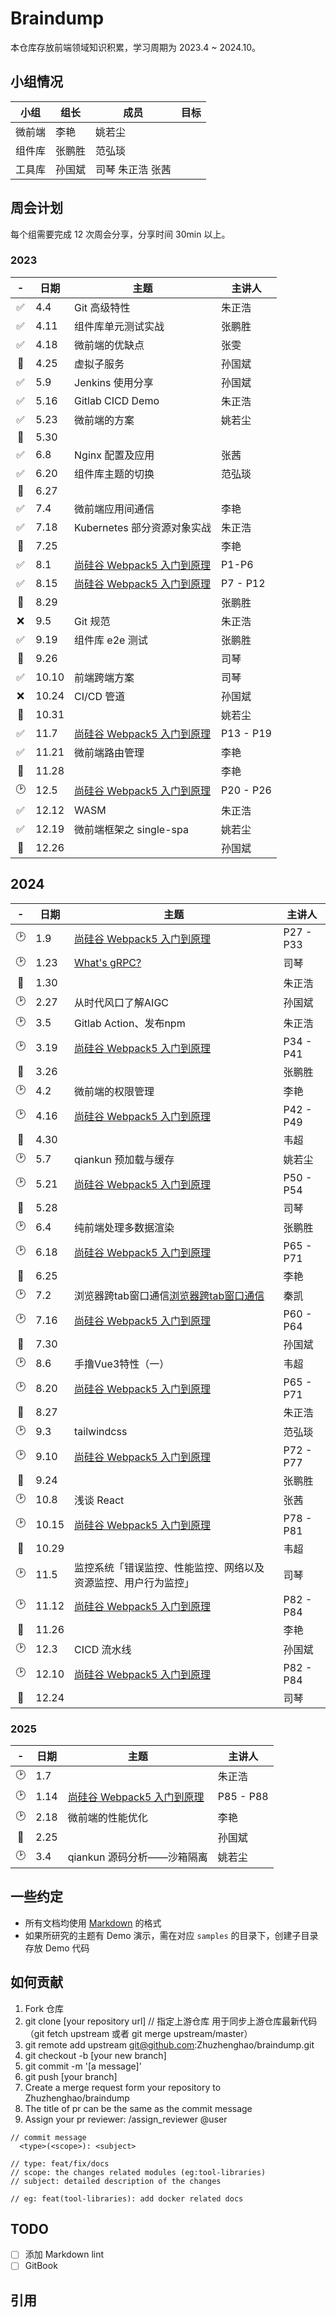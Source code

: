 # Braindump

本仓库存放前端领域知识积累，学习周期为 2023.4 ~ 2024.10。

## 小组情况

| 小组   | 组长   | 成员             | 目标 |
| ------ | ------ | ---------------- | ---- |
| 微前端 | 李艳   | 姚若尘           |      |
| 组件库 | 张鹏胜 | 范弘琰           |      |
| 工具库 | 孙国斌 | 司琴 朱正浩 张茜 |      |

## 周会计划

每个组需要完成 12 次周会分享，分享时间 30min 以上。
### 2023
|  -  | 日期  | 主题                                                           | 主讲人    |
| :-: | ----- | -------------------------------------------------------------- | --------- |
| ✅  | 4.4   | Git 高级特性                                                   | 朱正浩    |
| ✅  | 4.11  | 组件库单元测试实战                                             | 张鹏胜    |
| ✅  | 4.18  | 微前端的优缺点                                                 | 张雯      |
| 🙈  | 4.25  | 虚拟子服务                                                     | 孙国斌    |
| ✅  | 5.9   | Jenkins 使用分享                                               | 孙国斌    |
| ✅  | 5.16  | Gitlab CICD Demo                                               | 朱正浩    |
| ✅  | 5.23  | 微前端的方案                                                   | 姚若尘    |
| 🙈  | 5.30  |                                                                |           |
| ✅  | 6.8   | Nginx 配置及应用                                               | 张茜      |
| ✅  | 6.20  | 组件库主题的切换                                               | 范弘琰    |
| 🙈  | 6.27  |                                                                |           |
| ✅  | 7.4   | 微前端应用间通信                                               | 李艳      |
| ✅  | 7.18  | Kubernetes 部分资源对象实战                                    | 朱正浩    |
| 🙈  | 7.25  |                                                                | 李艳      |
| ✅  | 8.1   | [尚硅谷 Webpack5 入门到原理][1]                                | P1-P6     |
| ✅  | 8.15  | [尚硅谷 Webpack5 入门到原理][2]                                | P7 - P12  |
| 🙈  | 8.29  |                                                                | 张鹏胜    |
| ❌  | 9.5   | Git 规范                                                       | 朱正浩    |
| ✅  | 9.19  | 组件库 e2e 测试                                                | 张鹏胜    |
| 🙈  | 9.26  |                                                                | 司琴      |
| ✅  | 10.10 | 前端跨端方案                                                   | 司琴      |
| ❌  | 10.24 | CI/CD 管道                                                     | 孙国斌    |
| 🙈  | 10.31 |                                                                | 姚若尘    |
| ✅  | 11.7  | [尚硅谷 Webpack5 入门到原理][3]                                | P13 - P19 |
| ✅  | 11.21 | 微前端路由管理                                                 | 李艳      |
| 🙈  | 11.28 |                                                                | 李艳      |
| 🕑  | 12.5  | [尚硅谷 Webpack5 入门到原理][4]                                | P20 - P26 |
| ✅  | 12.12 | WASM                                                           | 朱正浩    |
| ✅  | 12.19 | 微前端框架之 single-spa                                        | 姚若尘    |
| 🙈  | 12.26 |                                                                | 孙国斌    |

## 2024
|  -  | 日期   | 主题                                                           | 主讲人 |
| :-: | ----- | -------------------------------------------------------------- | --------- |
| 🕑  | 1.9   | [尚硅谷 Webpack5 入门到原理][5]                                  | P27 - P33 |
| 🕑  | 1.23  | [What's gRPC?](./tool-libraries/gRPC/README.md)                | 司琴 |
| 🙈  | 1.30  |                                                                | 朱正浩 |
| 🕑  | 2.27  | 从时代风口了解AIGC                                               | 孙国斌 |
| 🕑  | 3.5   | Gitlab Action、发布npm                                          | 朱正浩 |
| 🕑  | 3.19  | [尚硅谷 Webpack5 入门到原理][6]                                   | P34 - P41 |
| 🙈  | 3.26  |                                                                | 张鹏胜 |
| 🕑  | 4.2   | 微前端的权限管理                                                  | 李艳 |
| 🕑  | 4.16  | [尚硅谷 Webpack5 入门到原理][7]                                   | P42 - P49 |
| 🙈  | 4.30  |                                                                | 韦超 |
| 🕑  | 5.7   | qiankun 预加载与缓存                                             | 姚若尘 |
| 🕑  | 5.21  | [尚硅谷 Webpack5 入门到原理][8]                                   | P50 - P54 |
| 🙈  | 5.28  |                                                                | 司琴 |
| 🕑  | 6.4   | 纯前端处理多数据渲染                                              | 张鹏胜 |
| 🕑  | 6.18  | [尚硅谷 Webpack5 入门到原理][9]                                   | P65 - P71 |
| 🙈  | 6.25  |                                                                | 李艳 |
| 🕑  | 7.2   | 浏览器跨tab窗口通信[浏览器跨tab窗口通信]                            | 秦凯 |
| 🕑  | 7.16  | [尚硅谷 Webpack5 入门到原理][10]                                 | P60 - P64 |
| 🙈  | 7.30  |                                                                | 孙国斌 |
| 🕑  | 8.6   | 手撸Vue3特性（一）                                               | 韦超 |
| 🕑  | 8.20  | [尚硅谷 Webpack5 入门到原理][11]                                  | P65 - P71 |
| 🙈  | 8.27  |                                                                | 朱正浩 |
| 🕑  | 9.3   | tailwindcss                                                    | 范弘琰 |
| 🕑  | 9.10  | [尚硅谷 Webpack5 入门到原理][12]                                  | P72 - P77 |
| 🙈  | 9.24  |                                                                | 张鹏胜 |
| 🕑  | 10.8  | 浅谈 React                                                      | 张茜 |
| 🕑  | 10.15 | [尚硅谷 Webpack5 入门到原理][13]                                  | P78 - P81 |
| 🙈  | 10.29 |                                                                | 韦超 |
| 🕑  | 11.5  | 监控系统「错误监控、性能监控、网络以及资源监控、用户行为监控」            | 司琴 |
| 🕑  | 11.12 | [尚硅谷 Webpack5 入门到原理][14]                                  | P82 - P84 |
| 🙈  | 11.26 |                                                                 | 李艳 |
| 🕑  | 12.3  | CICD 流水线                                                      | 孙国斌 |
| 🕑  | 12.10 | [尚硅谷 Webpack5 入门到原理][14]                                  | P82 - P84 |
| 🙈  | 12.24 |                                                                 | 司琴 |

### 2025
|  -  | 日期   | 主题                                                           | 主讲人 |
| :-: | ----- | -------------------------------------------------------------- | --------- |
| 🕑  | 1.7   |                                                                | 朱正浩 |
| 🕑  | 1.14  | [尚硅谷 Webpack5 入门到原理][15]                                 | P85 - P88 |
| 🕑  | 2.18  |  微前端的性能优化                                                | 李艳 |
| 🙈  | 2.25  |                                                               | 孙国斌 |
| 🕑  | 3.4   |  qiankun 源码分析——沙箱隔离                                      | 姚若尘 |

## 一些约定

- 所有文档均使用 [Markdown](https://www.markdownguide.org/) 的格式
- 如果所研究的主题有 Demo 演示，需在对应 `samples` 的目录下，创建子目录存放 Demo 代码

## 如何贡献

1. Fork 仓库
2. git clone [your repository url]
   // 指定上游仓库 用于同步上游仓库最新代码（git fetch upstream 或者 git merge upstream/master）
3. git remote add upstream git@github.com:Zhuzhenghao/braindump.git
4. git checkout -b [your new branch]
5. git commit -m '[a message]'
6. git push [your branch]
7. Create a merge request form your repository to Zhuzhenghao/braindump
8. The title of pr can be the same as the commit message
9. Assign your pr reviewer: /assign_reviewer @user

```shell
// commit message
  <type>(<scope>): <subject>

// type: feat/fix/docs
// scope: the changes related modules (eg:tool-libraries)
// subject: detailed description of the changes

// eg: feat(tool-libraries): add docker related docs
```

## TODO

- [ ] 添加 Markdown lint
- [ ] GitBook

## 引用

[1]: https://www.bilibili.com/video/BV14T4y1z7sw/?spm_id_from=333.999.0.0&vd_source=8f204ac9b5a7074fda6cebea0d263d40
[2]: https://www.bilibili.com/video/BV14T4y1z7sw?p=7&vd_source=8f204ac9b5a7074fda6cebea0d263d40
[3]: https://www.bilibili.com/video/BV14T4y1z7sw?p=13&vd_source=8f204ac9b5a7074fda6cebea0d263d40
[4]: https://www.bilibili.com/video/BV14T4y1z7sw?p=20&vd_source=8f204ac9b5a7074fda6cebea0d263d40
[5]: https://www.bilibili.com/video/BV14T4y1z7sw?p=27&vd_source=8f204ac9b5a7074fda6cebea0d263d40
[6]: https://www.bilibili.com/video/BV14T4y1z7sw?p=34&vd_source=8f204ac9b5a7074fda6cebea0d263d40
[7]: https://www.bilibili.com/video/BV14T4y1z7sw?p=42&vd_source=8f204ac9b5a7074fda6cebea0d263d40
[8]: https://www.bilibili.com/video/BV14T4y1z7sw?p=50&vd_source=8f204ac9b5a7074fda6cebea0d263d40
[9]: https://www.bilibili.com/video/BV14T4y1z7sw?p=55&vd_source=8f204ac9b5a7074fda6cebea0d263d40
[10]: https://www.bilibili.com/video/BV14T4y1z7sw?p=60&vd_source=8f204ac9b5a7074fda6cebea0d263d40
[11]: https://www.bilibili.com/video/BV14T4y1z7sw?p=65&vd_source=8f204ac9b5a7074fda6cebea0d263d40
[12]: https://www.bilibili.com/video/BV14T4y1z7sw?p=72&vd_source=8f204ac9b5a7074fda6cebea0d263d40
[13]: https://www.bilibili.com/video/BV14T4y1z7sw?p=78&vd_source=8f204ac9b5a7074fda6cebea0d263d40
[14]: https://www.bilibili.com/video/BV14T4y1z7sw?p=82&vd_source=8f204ac9b5a7074fda6cebea0d263d40
[15]: https://www.bilibili.com/video/BV14T4y1z7sw?p=85&vd_source=8f204ac9b5a7074fda6cebea0d263d40
[浏览器跨tab窗口通信]: https://dev.to/notachraf/sharing-a-state-between-windows-without-a-serve-23an?ref=dailydev

